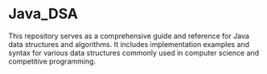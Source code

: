 # Java_DSA
This repository serves as a comprehensive guide and reference for Java data structures and algorithms. It includes implementation examples and syntax for various data structures commonly used in computer science and competitive programming.
